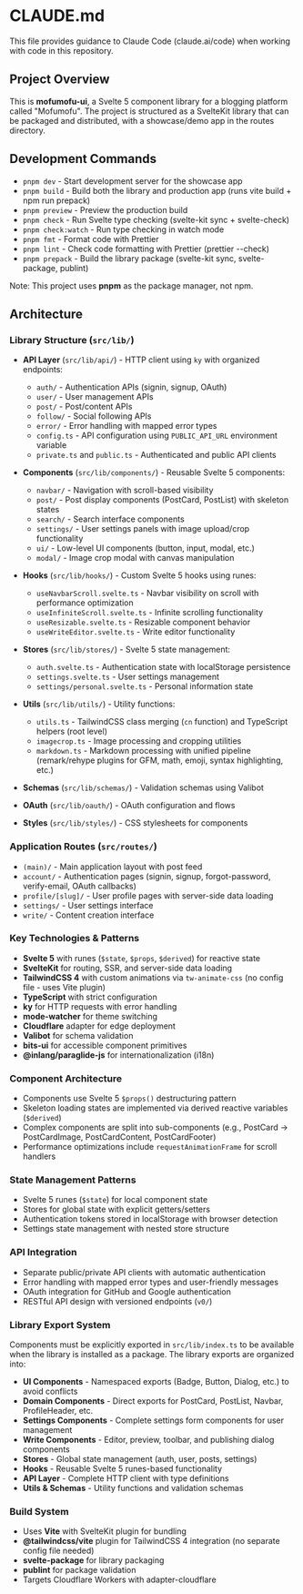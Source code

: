 # CLAUDE.md

This file provides guidance to Claude Code (claude.ai/code) when working with code in this repository.

## Project Overview

This is **mofumofu-ui**, a Svelte 5 component library for a blogging platform called "Mofumofu". The project is structured as a SvelteKit library that can be packaged and distributed, with a showcase/demo app in the routes directory.

## Development Commands

- `pnpm dev` - Start development server for the showcase app
- `pnpm build` - Build both the library and production app (runs vite build + npm run prepack)
- `pnpm preview` - Preview the production build
- `pnpm check` - Run Svelte type checking (svelte-kit sync + svelte-check)
- `pnpm check:watch` - Run type checking in watch mode
- `pnpm fmt` - Format code with Prettier
- `pnpm lint` - Check code formatting with Prettier (prettier --check)
- `pnpm prepack` - Build the library package (svelte-kit sync, svelte-package, publint)

Note: This project uses **pnpm** as the package manager, not npm.

## Architecture

### Library Structure (`src/lib/`)

- **API Layer** (`src/lib/api/`) - HTTP client using `ky` with organized endpoints:
  - `auth/` - Authentication APIs (signin, signup, OAuth)
  - `user/` - User management APIs
  - `post/` - Post/content APIs
  - `follow/` - Social following APIs
  - `error/` - Error handling with mapped error types
  - `config.ts` - API configuration using `PUBLIC_API_URL` environment variable
  - `private.ts` and `public.ts` - Authenticated and public API clients

- **Components** (`src/lib/components/`) - Reusable Svelte 5 components:
  - `navbar/` - Navigation with scroll-based visibility
  - `post/` - Post display components (PostCard, PostList) with skeleton states
  - `search/` - Search interface components
  - `settings/` - User settings panels with image upload/crop functionality
  - `ui/` - Low-level UI components (button, input, modal, etc.)
  - `modal/` - Image crop modal with canvas manipulation

- **Hooks** (`src/lib/hooks/`) - Custom Svelte 5 hooks using runes:
  - `useNavbarScroll.svelte.ts` - Navbar visibility on scroll with performance optimization
  - `useInfiniteScroll.svelte.ts` - Infinite scrolling functionality
  - `useResizable.svelte.ts` - Resizable component behavior
  - `useWriteEditor.svelte.ts` - Write editor functionality

- **Stores** (`src/lib/stores/`) - Svelte 5 state management:
  - `auth.svelte.ts` - Authentication state with localStorage persistence
  - `settings.svelte.ts` - User settings management
  - `settings/personal.svelte.ts` - Personal information state

- **Utils** (`src/lib/utils/`) - Utility functions:
  - `utils.ts` - TailwindCSS class merging (`cn` function) and TypeScript helpers (root level)
  - `imagecrop.ts` - Image processing and cropping utilities
  - `markdown.ts` - Markdown processing with unified pipeline (remark/rehype plugins for GFM, math, emoji, syntax highlighting, etc.)

- **Schemas** (`src/lib/schemas/`) - Validation schemas using Valibot
- **OAuth** (`src/lib/oauth/`) - OAuth configuration and flows
- **Styles** (`src/lib/styles/`) - CSS stylesheets for components

### Application Routes (`src/routes/`)

- `(main)/` - Main application layout with post feed
- `account/` - Authentication pages (signin, signup, forgot-password, verify-email, OAuth callbacks)
- `profile/[slug]/` - User profile pages with server-side data loading
- `settings/` - User settings interface
- `write/` - Content creation interface

### Key Technologies & Patterns

- **Svelte 5** with runes (`$state`, `$props`, `$derived`) for reactive state
- **SvelteKit** for routing, SSR, and server-side data loading
- **TailwindCSS 4** with custom animations via `tw-animate-css` (no config file - uses Vite plugin)
- **TypeScript** with strict configuration
- **ky** for HTTP requests with error handling
- **mode-watcher** for theme switching
- **Cloudflare** adapter for edge deployment
- **Valibot** for schema validation
- **bits-ui** for accessible component primitives
- **@inlang/paraglide-js** for internationalization (i18n)

### Component Architecture

- Components use Svelte 5 `$props()` destructuring pattern
- Skeleton loading states are implemented via derived reactive variables (`$derived`)
- Complex components are split into sub-components (e.g., PostCard → PostCardImage, PostCardContent, PostCardFooter)
- Performance optimizations include `requestAnimationFrame` for scroll handlers

### State Management Patterns

- Svelte 5 runes (`$state`) for local component state
- Stores for global state with explicit getters/setters
- Authentication tokens stored in localStorage with browser detection
- Settings state management with nested store structure

### API Integration

- Separate public/private API clients with automatic authentication
- Error handling with mapped error types and user-friendly messages
- OAuth integration for GitHub and Google authentication
- RESTful API design with versioned endpoints (`v0/`)

### Library Export System

Components must be explicitly exported in `src/lib/index.ts` to be available when the library is installed as a package. The library exports are organized into:
- **UI Components** - Namespaced exports (Badge, Button, Dialog, etc.) to avoid conflicts
- **Domain Components** - Direct exports for PostCard, PostList, Navbar, ProfileHeader, etc.
- **Settings Components** - Complete settings form components for user management
- **Write Components** - Editor, preview, toolbar, and publishing dialog components
- **Stores** - Global state management (auth, user, posts, settings)
- **Hooks** - Reusable Svelte 5 runes-based functionality
- **API Layer** - Complete HTTP client with type definitions
- **Utils & Schemas** - Utility functions and validation schemas

### Build System

- Uses **Vite** with SvelteKit plugin for bundling
- **@tailwindcss/vite** plugin for TailwindCSS 4 integration (no separate config file needed)
- **svelte-package** for library packaging
- **publint** for package validation
- Targets Cloudflare Workers with adapter-cloudflare
